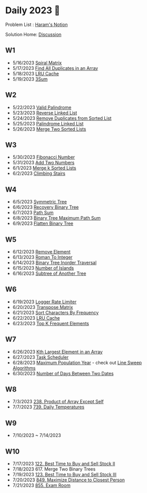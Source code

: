 # Daily 2023 🍅

Problem List : [Haram's Notion](https://www.notion.so/84ab2580ab8148058cea4fde1b5501b8?v=00d0a8d9a548459a8348e604a5f28f95)

Solution Home: [Discussion](https://github.com/changbal/sg-leetcode/discussions/categories/daily-grind)

## W1
- 5/16/2023 [Spiral Matrix](https://github.com/changbal/sg-leetcode/discussions/7)
- 5/17/2023 [Find All Duplicates in an Array](https://github.com/changbal/sg-leetcode/discussions/8)
- 5/18/2023 [LRU Cache](https://github.com/changbal/sg-leetcode/discussions/9)
- 5/19/2023 [3Sum](https://github.com/changbal/sg-leetcode/discussions/10)

## W2
- 5/22/2023 [Valid Palindrome](https://github.com/changbal/sg-leetcode/discussions/11)
- 5/23/2023 [Reverse Linked List](https://github.com/changbal/sg-leetcode/discussions/12)
- 5/24/2023 [Remove Duplicates from Sorted List](https://github.com/changbal/sg-leetcode/discussions/17)
- 5/25/2023 [Palindrome Linked List](https://github.com/changbal/sg-leetcode/discussions/18)
- 5/26/2023 [Merge Two Sorted Lists](https://github.com/changbal/sg-leetcode/discussions/21)

## W3
- 5/30/2023 [Fibonacci Number](https://github.com/changbal/sg-leetcode/discussions/23)
- 5/31/2023 [Add Two Numbers](https://github.com/changbal/sg-leetcode/discussions/24)
- 6/1/2023  [Merge k Sorted Lists](https://github.com/changbal/sg-leetcode/discussions/25)
- 6/2/2023  [Climbing Stairs](https://github.com/changbal/sg-leetcode/discussions/26)

## W4
- 6/5/2023  [Symmetric Tree](https://github.com/changbal/sg-leetcode/discussions/31)
- 6/6/2023  [Recovery Binary Tree](https://github.com/changbal/sg-leetcode/discussions/35)
- 6/7/2023  [Path Sum](https://github.com/changbal/sg-leetcode/discussions/36)
- 6/8/2023  [Binary Tree Maximum Path Sum](https://github.com/changbal/sg-leetcode/discussions/37)
- 6/9/2023  [Flatten Binary Tree](https://github.com/changbal/sg-leetcode/discussions/39)

## W5
- 6/12/2023 [Remove Element](https://github.com/changbal/sg-leetcode/discussions/43)
- 6/13/2023 [Roman To Integer](https://github.com/changbal/sg-leetcode/discussions/44)
- 6/14/2023 [Binary Tree Inorder Traversal](https://github.com/changbal/sg-leetcode/discussions/45)
- 6/15/2023 [Number of Islands](https://github.com/changbal/sg-leetcode/discussions/46)
- 6/16/2023 [Subtree of Another Tree](https://github.com/changbal/sg-leetcode/discussions/50)

## W6
- 6/19/2023 [Logger Rate Limiter](https://github.com/changbal/sg-leetcode/discussions/51)
- 6/20/2023 [Transpose Matrix](https://github.com/changbal/sg-leetcode/discussions/52)
- 6/21/2023 [Sort Characters By Frequency](https://github.com/changbal/sg-leetcode/discussions/55)
- 6/22/2023 [LRU Cache](https://github.com/changbal/sg-leetcode/discussions/56)
- 6/23/2023 [Top K Frequent Elements](https://github.com/changbal/sg-leetcode/discussions/57)

## W7
- 6/26/2023 [Kth Largest Element in an Array](https://github.com/changbal/sg-leetcode/discussions/58)
- 6/27/2023 [Task Scheduler](https://github.com/changbal/sg-leetcode/discussions/63)
- 6/28/2023 [Maximum Population Year](https://github.com/changbal/sg-leetcode/discussions/62) - check out [Line Sweep Algorithms](https://github.com/changbal/sg-leetcode/blob/main/collections/linesweep.md)
- 6/30/2023 [Number of Days Between Two Dates](https://github.com/changbal/sg-leetcode/discussions/70)

## W8
- 7/3/2023 [238. Product of Array Except Self](https://github.com/changbal/sg-leetcode/discussions/71)
- 7/7/2023 [739. Daily Temperatures](https://github.com/changbal/sg-leetcode/discussions/72)

## W9
- 7/10/2023 ~ 7/14/2023

## W10
- 7/17/2023 [122. Best Time to Buy and Sell Stock II](https://github.com/changbal/sg-leetcode/discussions/86)
- 7/18/2023 617. Merge Two Binary Trees
- 7/19/2023 [123. Best Time to Buy and Sell Stock III](https://github.com/changbal/sg-leetcode/discussions/85)
- 7/20/2023 [849. Maximize Distance to Closest Person](https://github.com/changbal/sg-leetcode/discussions/84)
- 7/21/2023 [855. Exam Room](https://github.com/changbal/sg-leetcode/discussions/83)
